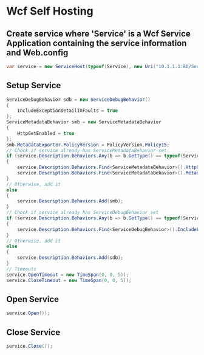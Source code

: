 # Wcf Self Hosting

## Create service where 'Service' is a Wcf Service Application containing the service information and Web.config

```csharp
var service = new ServiceHost(typeof(Service), new Uri("10.1.1.1:80/Service"));
```

## Setup Service

```csharp
ServiceDebugBehavior sdb = new ServiceDebugBehavior()
{
    IncludeExceptionDetailInFaults = true
};
ServiceMetadataBehavior smb = new ServiceMetadataBehavior
{
    HttpGetEnabled = true
};
smb.MetadataExporter.PolicyVersion = PolicyVersion.Policy15;
// Check if service already has ServiceMetadataBehavior set
if (service.Description.Behaviors.Any(b => b.GetType() == typeof(ServiceMetadataBehavior)))
{
    service.Description.Behaviors.Find<ServiceMetadataBehavior>().HttpGetEnabled = true;
    service.Description.Behaviors.Find<ServiceMetadataBehavior>().MetadataExporter.PolicyVersion = PolicyVersion.Policy15;
}
// Otherwise, add it
else
{
    service.Description.Behaviors.Add(smb);
}
// Check if service already has ServiceDebugBehavior set
if (service.Description.Behaviors.Any(b => b.GetType() == typeof(ServiceDebugBehavior)))
{
    service.Description.Behaviors.Find<ServiceDebugBehavior>().IncludeExceptionDetailInFaults = true;
}
// Otherwise, add it
else
{
    service.Description.Behaviors.Add(sdb);
}
// Timeouts
service.OpenTimeout = new TimeSpan(0, 0, 5));
service.CloseTimeout = new TimeSpan(0, 0, 5));
```

## Open Service

```csharp
service.Open());
```

## Close Service

```csharp
service.Close());
```
